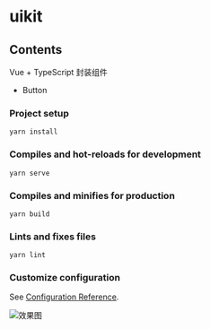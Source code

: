 # uikit

## Contents
Vue + TypeScript 封装组件
- Button

### Project setup
```
yarn install
```

### Compiles and hot-reloads for development
```
yarn serve
```

### Compiles and minifies for production
```
yarn build
```

### Lints and fixes files
```
yarn lint
```

### Customize configuration
See [Configuration Reference](https://cli.vuejs.org/config/).

![效果图](http://qiniu.rocbj.com/Jietu20201225-172100.jpg)